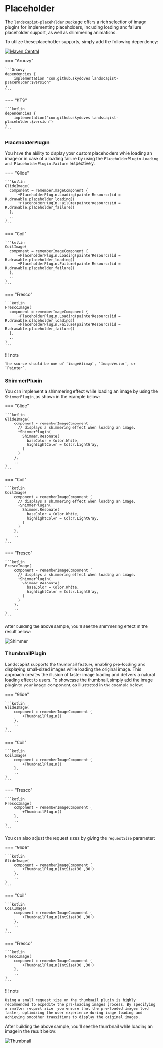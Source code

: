 # Placeholder

The `landscapist-placeholder` package offers a rich selection of image plugins for implementing placeholders, including loading and failure placeholder support, as well as shimmering animations.

To utilize these placeholder supports, simply add the following dependency:

[![Maven Central](https://img.shields.io/maven-central/v/com.github.skydoves/landscapist.svg?label=Maven%20Central)](https://central.sonatype.com/search?q=skydoves%2520landscapist)<br>

=== "Groovy"

    ```Groovy
    dependencies {
        implementation "com.github.skydoves:landscapist-placeholder:$version"
    }
    ```

=== "KTS"

    ```kotlin
    dependencies {
        implementation("com.github.skydoves:landscapist-placeholder:$version")
    }
    ```

### PlaceholderPlugin

You have the ability to display your custom placeholders while loading an image or in case of a loading failure by using the `PlaceholderPlugin.Loading` `and PlaceholderPlugin.Failure` respectively.

=== "Glide"

    ```kotlin
    GlideImage(
      component = rememberImageComponent {
          +PlaceholderPlugin.Loading(painterResource(id = R.drawable.placeholder_loading))
          +PlaceholderPlugin.Failure(painterResource(id = R.drawable.placeholder_failure))
      },
      ..
    )
    ```

=== "Coil"

    ```kotlin
    CoilImage(
      component = rememberImageComponent {
          +PlaceholderPlugin.Loading(painterResource(id = R.drawable.placeholder_loading))
          +PlaceholderPlugin.Failure(painterResource(id = R.drawable.placeholder_failure))
      },
      ..
    )
    ```

=== "Fresco"

    ```kotlin
    FrescoImage(
      component = rememberImageComponent {
          +PlaceholderPlugin.Loading(painterResource(id = R.drawable.placeholder_loading))
          +PlaceholderPlugin.Failure(painterResource(id = R.drawable.placeholder_failure))
      },
      ..
    )
    ```

!!! note
    
    The source should be one of `ImageBitmap`, `ImageVector`, or `Painter`.

### ShimmerPlugin

You can implement a shimmering effect while loading an image by using the `ShimmerPlugin`, as shown in the example below:


=== "Glide"

    ```kotlin
    GlideImage(
        component = rememberImageComponent {
          // displays a shimmering effect when loading an image.
          +ShimmerPlugin(
            Shimmer.Resonate(
              baseColor = Color.White,
              highlightColor = Color.LightGray,
            )
          )
        },
        ..
    )
    ```

=== "Coil"

    ```kotlin
    CoilImage(
        component = rememberImageComponent {
          // displays a shimmering effect when loading an image.
          +ShimmerPlugin(
            Shimmer.Resonate(
              baseColor = Color.White,
              highlightColor = Color.LightGray,
            )
          )
        },
        ..
    )
    ```

=== "Fresco"

    ```kotlin
    FrescoImage(
        component = rememberImageComponent {
          // displays a shimmering effect when loading an image.
          +ShimmerPlugin(
            Shimmer.Resonate(
              baseColor = Color.White,
              highlightColor = Color.LightGray,
            )
          )
        },
        ..
    )
    ```

After building the above sample, you'll see the shimmering effect in the result below:

![Shimmer](https://user-images.githubusercontent.com/24237865/95812167-be3a4780-0d4f-11eb-9360-2a4a66a3fb46.gif)

### ThumbnailPlugin

Landscapist supports the thumbnail feature, enabling pre-loading and displaying small-sized images while loading the original image. This approach creates the illusion of faster image loading and delivers a natural loading effect to users. To showcase the thumbnail, simply add the image plugin to your image component, as illustrated in the example below:

=== "Glide"

    ```kotlin
    GlideImage(
        component = rememberImageComponent {
            +ThumbnailPlugin() 
        },
        ..
    )
    ```

=== "Coil"

    ```kotlin
    CoilImage(
        component = rememberImageComponent {
            +ThumbnailPlugin() 
        },
        ..
    )
    ```

=== "Fresco"

    ```kotlin
    FrescoImage(
        component = rememberImageComponent {
            +ThumbnailPlugin() 
        },
        ..
    )
    ```

You can also adjust the request sizes by giving the `requestSize` parameter:

=== "Glide"

    ```kotlin
    GlideImage(
        component = rememberImageComponent {
            +ThumbnailPlugin(IntSize(30 ,30))
        },
        ..
    )
    ```

=== "Coil"

    ```kotlin
    CoilImage(
        component = rememberImageComponent {
            +ThumbnailPlugin(IntSize(30 ,30))
        },
        ..
    )
    ```

=== "Fresco"

    ```kotlin
    FrescoImage(
        component = rememberImageComponent {
            +ThumbnailPlugin(IntSize(30 ,30))
        },
        ..
    )
    ```

!!! note
    
    Using a small request size on the thumbnail plugin is highly recommended to expedite the pre-loading images process. By specifying a smaller request size, you ensure that the pre-loaded images load faster, optimizing the user experience during image loading and achieving smoother transitions to display the original images.

After building the above sample, you'll see the thumbnail while loading an image in the result below:

![Thumbnail](https://github.com/skydoves/landscapist/assets/24237865/dad9db76-31c5-453a-98a8-f3dfd3103993)
